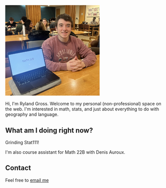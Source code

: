 
<img src="profileimage.jpeg" alt="Profile Image" width="300"/>

Hi, I'm Ryland Gross. Welcome to my personal (non-professional) space on the web. I'm interested in math, stats, and just about everything to do with geography and language. 

## What am I doing right now?

Grinding Stat111!

I'm also course assistant for Math 22B with Denis Auroux.

## Contact

Feel free to [email me](mailto:rylandgross@college.harvard.edu)

